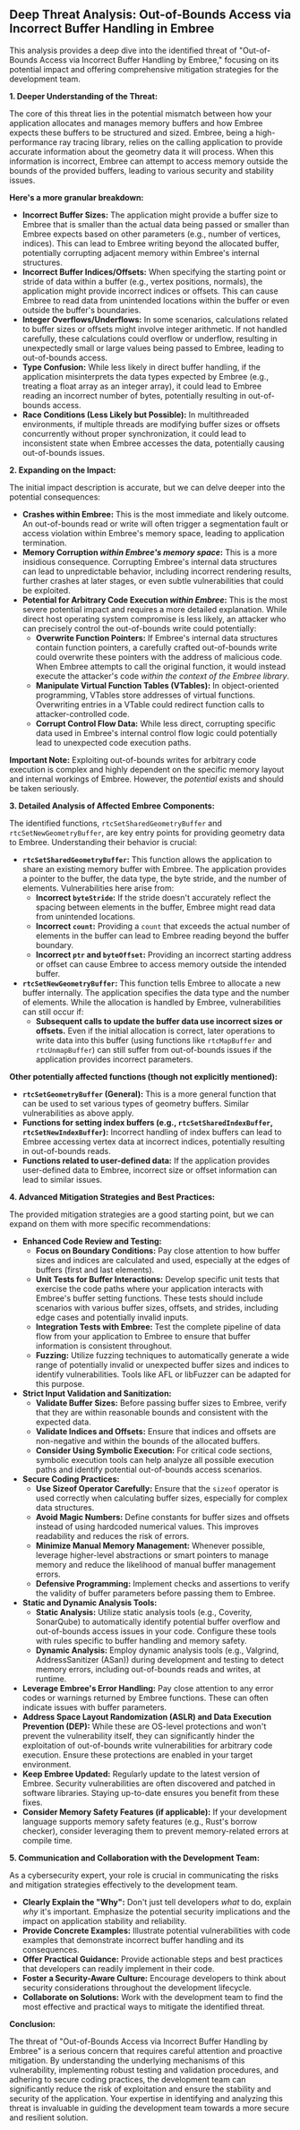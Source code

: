 ## Deep Threat Analysis: Out-of-Bounds Access via Incorrect Buffer Handling in Embree

This analysis provides a deep dive into the identified threat of "Out-of-Bounds Access via Incorrect Buffer Handling by Embree," focusing on its potential impact and offering comprehensive mitigation strategies for the development team.

**1. Deeper Understanding of the Threat:**

The core of this threat lies in the potential mismatch between how your application allocates and manages memory buffers and how Embree expects these buffers to be structured and sized. Embree, being a high-performance ray tracing library, relies on the calling application to provide accurate information about the geometry data it will process. When this information is incorrect, Embree can attempt to access memory outside the bounds of the provided buffers, leading to various security and stability issues.

**Here's a more granular breakdown:**

* **Incorrect Buffer Sizes:**  The application might provide a buffer size to Embree that is smaller than the actual data being passed or smaller than Embree expects based on other parameters (e.g., number of vertices, indices). This can lead to Embree writing beyond the allocated buffer, potentially corrupting adjacent memory within Embree's internal structures.
* **Incorrect Buffer Indices/Offsets:**  When specifying the starting point or stride of data within a buffer (e.g., vertex positions, normals), the application might provide incorrect indices or offsets. This can cause Embree to read data from unintended locations within the buffer or even outside the buffer's boundaries.
* **Integer Overflows/Underflows:**  In some scenarios, calculations related to buffer sizes or offsets might involve integer arithmetic. If not handled carefully, these calculations could overflow or underflow, resulting in unexpectedly small or large values being passed to Embree, leading to out-of-bounds access.
* **Type Confusion:** While less likely in direct buffer handling, if the application misinterprets the data types expected by Embree (e.g., treating a float array as an integer array), it could lead to Embree reading an incorrect number of bytes, potentially resulting in out-of-bounds access.
* **Race Conditions (Less Likely but Possible):** In multithreaded environments, if multiple threads are modifying buffer sizes or offsets concurrently without proper synchronization, it could lead to inconsistent state when Embree accesses the data, potentially causing out-of-bounds issues.

**2. Expanding on the Impact:**

The initial impact description is accurate, but we can delve deeper into the potential consequences:

* **Crashes within Embree:** This is the most immediate and likely outcome. An out-of-bounds read or write will often trigger a segmentation fault or access violation within Embree's memory space, leading to application termination.
* **Memory Corruption *within Embree's memory space*:** This is a more insidious consequence. Corrupting Embree's internal data structures can lead to unpredictable behavior, including incorrect rendering results, further crashes at later stages, or even subtle vulnerabilities that could be exploited.
* **Potential for Arbitrary Code Execution *within Embree*:** This is the most severe potential impact and requires a more detailed explanation. While direct host operating system compromise is less likely, an attacker who can precisely control the out-of-bounds write could potentially:
    * **Overwrite Function Pointers:** If Embree's internal data structures contain function pointers, a carefully crafted out-of-bounds write could overwrite these pointers with the address of malicious code. When Embree attempts to call the original function, it would instead execute the attacker's code *within the context of the Embree library*.
    * **Manipulate Virtual Function Tables (VTables):** In object-oriented programming, VTables store addresses of virtual functions. Overwriting entries in a VTable could redirect function calls to attacker-controlled code.
    * **Corrupt Control Flow Data:**  While less direct, corrupting specific data used in Embree's internal control flow logic could potentially lead to unexpected code execution paths.

**Important Note:**  Exploiting out-of-bounds writes for arbitrary code execution is complex and highly dependent on the specific memory layout and internal workings of Embree. However, the *potential* exists and should be taken seriously.

**3. Detailed Analysis of Affected Embree Components:**

The identified functions, `rtcSetSharedGeometryBuffer` and `rtcSetNewGeometryBuffer`, are key entry points for providing geometry data to Embree. Understanding their behavior is crucial:

* **`rtcSetSharedGeometryBuffer`:** This function allows the application to share an existing memory buffer with Embree. The application provides a pointer to the buffer, the data type, the byte stride, and the number of elements. Vulnerabilities here arise from:
    * **Incorrect `byteStride`:** If the stride doesn't accurately reflect the spacing between elements in the buffer, Embree might read data from unintended locations.
    * **Incorrect `count`:** Providing a `count` that exceeds the actual number of elements in the buffer can lead to Embree reading beyond the buffer boundary.
    * **Incorrect `ptr` and `byteOffset`:**  Providing an incorrect starting address or offset can cause Embree to access memory outside the intended buffer.
* **`rtcSetNewGeometryBuffer`:** This function tells Embree to allocate a new buffer internally. The application specifies the data type and the number of elements. While the allocation is handled by Embree, vulnerabilities can still occur if:
    * **Subsequent calls to update the buffer data use incorrect sizes or offsets.** Even if the initial allocation is correct, later operations to write data into this buffer (using functions like `rtcMapBuffer` and `rtcUnmapBuffer`) can still suffer from out-of-bounds issues if the application provides incorrect parameters.

**Other potentially affected functions (though not explicitly mentioned):**

* **`rtcSetGeometryBuffer` (General):** This is a more general function that can be used to set various types of geometry buffers. Similar vulnerabilities as above apply.
* **Functions for setting index buffers (e.g., `rtcSetSharedIndexBuffer`, `rtcSetNewIndexBuffer`):**  Incorrect handling of index buffers can lead to Embree accessing vertex data at incorrect indices, potentially resulting in out-of-bounds reads.
* **Functions related to user-defined data:** If the application provides user-defined data to Embree, incorrect size or offset information can lead to similar issues.

**4. Advanced Mitigation Strategies and Best Practices:**

The provided mitigation strategies are a good starting point, but we can expand on them with more specific recommendations:

* **Enhanced Code Review and Testing:**
    * **Focus on Boundary Conditions:** Pay close attention to how buffer sizes and indices are calculated and used, especially at the edges of buffers (first and last elements).
    * **Unit Tests for Buffer Interactions:** Develop specific unit tests that exercise the code paths where your application interacts with Embree's buffer setting functions. These tests should include scenarios with various buffer sizes, offsets, and strides, including edge cases and potentially invalid inputs.
    * **Integration Tests with Embree:**  Test the complete pipeline of data flow from your application to Embree to ensure that buffer information is consistent throughout.
    * **Fuzzing:** Utilize fuzzing techniques to automatically generate a wide range of potentially invalid or unexpected buffer sizes and indices to identify vulnerabilities. Tools like AFL or libFuzzer can be adapted for this purpose.
* **Strict Input Validation and Sanitization:**
    * **Validate Buffer Sizes:** Before passing buffer sizes to Embree, verify that they are within reasonable bounds and consistent with the expected data.
    * **Validate Indices and Offsets:** Ensure that indices and offsets are non-negative and within the bounds of the allocated buffers.
    * **Consider Using Symbolic Execution:** For critical code sections, symbolic execution tools can help analyze all possible execution paths and identify potential out-of-bounds access scenarios.
* **Secure Coding Practices:**
    * **Use Sizeof Operator Carefully:** Ensure that the `sizeof` operator is used correctly when calculating buffer sizes, especially for complex data structures.
    * **Avoid Magic Numbers:** Define constants for buffer sizes and offsets instead of using hardcoded numerical values. This improves readability and reduces the risk of errors.
    * **Minimize Manual Memory Management:**  Whenever possible, leverage higher-level abstractions or smart pointers to manage memory and reduce the likelihood of manual buffer management errors.
    * **Defensive Programming:** Implement checks and assertions to verify the validity of buffer parameters before passing them to Embree.
* **Static and Dynamic Analysis Tools:**
    * **Static Analysis:** Utilize static analysis tools (e.g., Coverity, SonarQube) to automatically identify potential buffer overflow and out-of-bounds access issues in your code. Configure these tools with rules specific to buffer handling and memory safety.
    * **Dynamic Analysis:** Employ dynamic analysis tools (e.g., Valgrind, AddressSanitizer (ASan)) during development and testing to detect memory errors, including out-of-bounds reads and writes, at runtime.
* **Leverage Embree's Error Handling:**  Pay close attention to any error codes or warnings returned by Embree functions. These can often indicate issues with buffer parameters.
* **Address Space Layout Randomization (ASLR) and Data Execution Prevention (DEP):** While these are OS-level protections and won't prevent the vulnerability itself, they can significantly hinder the exploitation of out-of-bounds write vulnerabilities for arbitrary code execution. Ensure these protections are enabled in your target environment.
* **Keep Embree Updated:**  Regularly update to the latest version of Embree. Security vulnerabilities are often discovered and patched in software libraries. Staying up-to-date ensures you benefit from these fixes.
* **Consider Memory Safety Features (if applicable):**  If your development language supports memory safety features (e.g., Rust's borrow checker), consider leveraging them to prevent memory-related errors at compile time.

**5. Communication and Collaboration with the Development Team:**

As a cybersecurity expert, your role is crucial in communicating the risks and mitigation strategies effectively to the development team.

* **Clearly Explain the "Why":**  Don't just tell developers *what* to do, explain *why* it's important. Emphasize the potential security implications and the impact on application stability and reliability.
* **Provide Concrete Examples:**  Illustrate potential vulnerabilities with code examples that demonstrate incorrect buffer handling and its consequences.
* **Offer Practical Guidance:**  Provide actionable steps and best practices that developers can readily implement in their code.
* **Foster a Security-Aware Culture:** Encourage developers to think about security considerations throughout the development lifecycle.
* **Collaborate on Solutions:** Work with the development team to find the most effective and practical ways to mitigate the identified threat.

**Conclusion:**

The threat of "Out-of-Bounds Access via Incorrect Buffer Handling by Embree" is a serious concern that requires careful attention and proactive mitigation. By understanding the underlying mechanisms of this vulnerability, implementing robust testing and validation procedures, and adhering to secure coding practices, the development team can significantly reduce the risk of exploitation and ensure the stability and security of the application. Your expertise in identifying and analyzing this threat is invaluable in guiding the development team towards a more secure and resilient solution.
